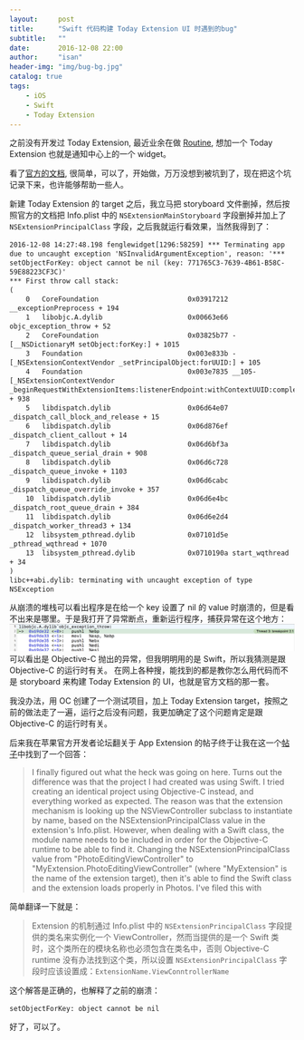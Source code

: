 ```yaml
---
layout:     post
title:      "Swift 代码构建 Today Extension UI 时遇到的bug"
subtitle:   ""
date:       2016-12-08 22:00
author:     "isan"
header-img: "img/bug-bg.jpg"
catalog: true
tags:
	- iOS
    - Swift
    - Today Extension
---
```



之前没有开发过 Today Extension, 最近业余在做 [Routine](routine.isan.io), 想加一个 Today Extension 也就是通知中心上的一个 widget。

看了[官方的文档](https://developer.apple.com/library/content/documentation/General/Conceptual/ExtensibilityPG/Today.html), 很简单，可以了，开始做，万万没想到被坑到了，现在把这个坑记录下来，也许能够帮助一些人。

新建 Today Extension 的 target 之后，我立马把 storyboard 文件删掉，然后按照官方的文档把 Info.plist 中的 `NSExtensionMainStoryboard` 字段删掉并加上了 `NSExtensionPrincipalClass` 字段，之后我就运行看效果，当然我得到了：

```
2016-12-08 14:27:48.198 fenglewidget[1296:58259] *** Terminating app due to uncaught exception 'NSInvalidArgumentException', reason: '*** setObjectForKey: object cannot be nil (key: 771765C3-7639-4B61-B58C-59E88223CF3C)'
*** First throw call stack:
(
	0   CoreFoundation                      0x03917212 __exceptionPreprocess + 194
	1   libobjc.A.dylib                     0x00663e66 objc_exception_throw + 52
	2   CoreFoundation                      0x03825b77 -[__NSDictionaryM setObject:forKey:] + 1015
	3   Foundation                          0x003e833b -[_NSExtensionContextVendor _setPrincipalObject:forUUID:] + 105
	4   Foundation                          0x003e7835 __105-[_NSExtensionContextVendor _beginRequestWithExtensionItems:listenerEndpoint:withContextUUID:completion:]_block_invoke + 938
	5   libdispatch.dylib                   0x06d64e07 _dispatch_call_block_and_release + 15
	6   libdispatch.dylib                   0x06d876ef _dispatch_client_callout + 14
	7   libdispatch.dylib                   0x06d6bf3a _dispatch_queue_serial_drain + 908
	8   libdispatch.dylib                   0x06d6c728 _dispatch_queue_invoke + 1103
	9   libdispatch.dylib                   0x06d6cabc _dispatch_queue_override_invoke + 357
	10  libdispatch.dylib                   0x06d6e4bc _dispatch_root_queue_drain + 384
	11  libdispatch.dylib                   0x06d6e2d4 _dispatch_worker_thread3 + 134
	12  libsystem_pthread.dylib             0x07101d5e _pthread_wqthread + 1070
	13  libsystem_pthread.dylib             0x0710190a start_wqthread + 34
)
libc++abi.dylib: terminating with uncaught exception of type NSException
```

从崩溃的堆栈可以看出程序是在给一个 key 设置了 nil 的 value 时崩溃的，但是看不出来是哪里。于是我打开了异常断点，重新运行程序，捕获异常在这个地方：
![img](/img/in-post/dev/swift-oc-runtime-bug.png)
可以看出是 Objective-C 抛出的异常，但我明明用的是 Swift，所以我猜测是跟 Objective-C 的运行时有关。
在网上各种搜，能找到的都是教你怎么用代码而不是 storyboard 来构建 Today Extension 的 UI，也就是官方文档的那一套。

我没办法，用 OC 创建了一个测试项目，加上 Today Extension target，按照之前的做法走了一遍，运行之后没有问题，我更加确定了这个问题肯定是跟 Objective-C 的运行时有关。

后来我在苹果官方开发者论坛翻关于 App Extension 的帖子终于让我在这一个[帖子](https://forums.developer.apple.com/thread/6677)中找到了一个回答：

> I finally figured out what the heck was going on here. Turns out the difference was that the project I had created was using Swift. I tried creating an identical project using Objective-C instead, and everything worked as expected. The reason was that the extension mechanism is looking up the NSViewController subclass to instantiate by name, based on the NSExtensionPrincipalClass value in the extension's Info.plist. However, when dealing with a Swift class, the module name needs to be included in order for the Objective-C runtime to be able to find it. Changing the NSExtensionPrincipalClass value from "PhotoEditingViewController" to "MyExtension.PhotoEditingViewController" (where "MyExtension" is the name of the extension target), then it's able to find the Swift class and the extension loads properly in Photos. I've filed this with 

简单翻译一下就是：
> Extension 的机制通过 Info.plist 中的 `NSExtensionPrincipalClass` 字段提供的类名来实例化一个 ViewController，然而当提供的是一个 Swift 类时，这个类所在的模块名称也必须包含在类名中，否则 Objective-C runtime 没有办法找到这个类，所以设置 `NSExtensionPrincipalClass` 字段时应该设置成：`ExtensionName.ViewConntrollerName`

这个解答是正确的，也解释了之前的崩溃：

```
setObjectForKey: object cannot be nil
```

好了，可以了。
